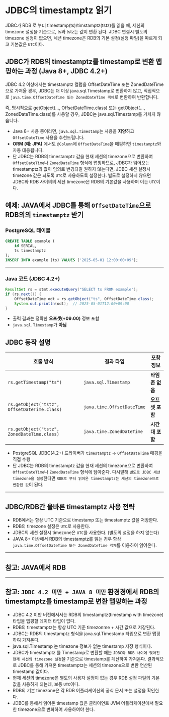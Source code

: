 # JDBC의 timestamptz 읽기

JDBC가 RDB 로 부터 timestamp(ts)/timstamptz(tstz)를 읽을 때, 세션의 timezone 설정을 기준으로, ts와 tstz는 값이 변환 된다.
JDBC 연결시 별도의 timezone 설정이 없으면, 세션 timezone은 RDB의 기본 설정(설정 파일)을 따르게 되고 기본값은 `UTC`이다.

## JDBC가 RDB의 timestamptz를 timestamp로 변환 맵핑하는 과정 (Java 8+, JDBC 4.2+)

JDBC 4.2 이상에서는 timestamptz 컬럼을 OffsetDateTime 또는 ZonedDateTime으로 가져올 경우,
JDBC는 더 이상 java.sql.Timestamp로 변환하지 않고, 직접적으로 `java.time.OffsetDateTime 또는 ZonedDateTime 객체`로 변환하여 반환합니다.

즉, 명시적으로 getObject(..., OffsetDateTime.class) 또는 getObject(..., ZonedDateTime.class)를 사용할 경우, JDBC는 java.sql.Timestamp를 거치지 않습니다.

* Java 8+ 사용 중이라면, `java.sql.Timestamp`는 사용을 **지양**하고 `OffsetDateTime` 사용을 추천드립니다.
* **ORM (예: JPA)** 에서도 `@Column`에 `OffsetDateTime`을 매핑하면 `timestamptz`와 자동 대응됩니다.
* 단 JDBC는 RDB의 timestamptz 값을 현재 세션의 timezone으로 변환하여 `OffsetDateTime`나 `ZonedDateTime` 형식에 맵핑하므로, JDBC가 읽어오는 timestamptz의 값이 임의로 변경되길 원하지 않는다면, JDBC 세션 설정시 timezone 값은 되도록 `UTC`로 사용하도록 설정한다. 별도로 설정하지 않으면 JDBC와 RDB 사이의의 세션 timezone은 RDB의 기본값을 사용하며 이는 `UTC`이다.

## 예제: JAVA에서 JDBC를 통해 `OffsetDateTime`으로 RDB의의 `timestamptz` 받기

### PostgreSQL 테이블

```sql
CREATE TABLE example (
    id SERIAL,
    ts timestamptz
);
INSERT INTO example (ts) VALUES ('2025-05-01 12:00:00+09');
```

---

### Java 코드 (JDBC 4.2+)

```java
ResultSet rs = stmt.executeQuery("SELECT ts FROM example");
if (rs.next()) {
    OffsetDateTime odt = rs.getObject("ts", OffsetDateTime.class);
    System.out.println(odt);  // 2025-05-01T12:00+09:00
}
```

* 출력 결과는 정확한 **오프셋(+09:00)** 정보 포함
* `java.sql.Timestamp`가 **아님**

## JDBC 동작 설명

| 호출 방식                                      | 결과 타입                      | 포함 정보      |
| ------------------------------------------ | -------------------------- | ---------- |
| `rs.getTimestamp("ts")`                    | `java.sql.Timestamp`       | **타임존 없음** |
| `rs.getObject("tstz", OffsetDateTime.class)` | `java.time.OffsetDateTime` | **오프셋 포함** |
| `rs.getObject("tstz", ZonedDateTime.class)`  | `java.time.ZonedDateTime`  | **시간대 포함** |

* PostgreSQL JDBC(4.2+) 드라이버가 `timestamptz` → `OffsetDateTime` 매핑을 직접 수행
* 단 JDBC는 RDB의 timestamptz 값을 현재 세션의 timezone으로 변환하여 `OffsetDateTime`나 `ZonedDateTime` 형식에 담아준다. 다시말해 `별도로 JDBC 세션 timezone을 설정`한다면 `RDB로 부터 읽어온 timestamptz는 세션의 timezone으로 변환된 값`이 된다.

---

## JDBC/RDB간 올바른 timestamptz 사용 전략

* RDB에서는 항상 UTC 기준으로 timestamp 또는 timestamptz 값을 저장한다.
* RDB의 timezone 설정은 `UTC`로 사용한다.
* JDBC의 세션 설정시 timezone은 `UTC`를 사용한다. (별도의 설정을 하지 않는다)
* JAVA 8+ 이상에서 RDB의 timestamptz를 읽는 경우 항상 `java.time.OffsetDateTime 또는 ZonedDateTime 객체`를 이용하여 읽어온다.

---

## 참고: JAVA에서 RDB

---

## 참고: `JDBC 4.2 미만 + JAVA 8 미만` 환경경에서 RDB의 timestamptz를 timestamp로 변환 맵핑하는 과정

* JDBC 4.2 미만 버전에서서는 RDB의 timestamptz(timestamp with timezone) 타입을 맵핑할 데이터 타입이 없다.
* RDB의 timestamptz는 항상 UTC 기준 timezonme + 시간 값으로 저장된다.
* JDBC는 RDB의 timestamptz 형식을 java.sql.Timestamp 타입으로 변환 맵핑하여 가져온다.
* java.sql.Timestamp 는 timezone 정보가 없는 timestamp 저장 형식이다.
* JDBC가 timestamptz 를 Timestamp로 변환할 때는 `JDBC와 RDB 사이에 맺어진 현재 세션의 timezone 설정`을 기준으로 timestamp를 계산하여 가져온다. 결과적으로 JDBC를 통해 가져온 timestamptz는 세션의 timezone으로 변환 연산된 timestamp 값이다.
* 현재 세션의 timezone은 별도의 사용자 설정이 없는 경우 RDB 설정 파일의 기본 값을 사용하게 되는데, 보통 `UTC`이다.
* RDB의 기본 timezone은 각 RDB 어플리케이션의 공식 문서 또는 설정을 확인한다.
* JDBC를 통해서 읽어온 timestamp 값은 클라이언트 JVM 어플리케이션에서 필요한 timezone으로 변화하여 사용하여야 한다.
